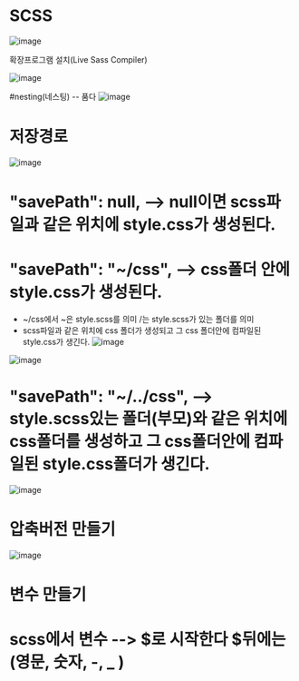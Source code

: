 # SCSS

![image](https://github.com/hyunju960429/SCSS/assets/145514544/4dcc8434-9540-453c-ba56-3ecdfdd82ad1)

확장프로그램 설치(Live Sass Compiler)

![image](https://github.com/hyunju960429/SCSS/assets/145514544/c1a697d2-2e10-45fd-ba5e-e2086bb22f8e)


#nesting(네스팅) -- 품다
![image](https://github.com/hyunju960429/SCSS/assets/145514544/2964ee49-ccd8-4a80-891b-8777b68fb4f9)


# 저장경로
![image](https://github.com/hyunju960429/SCSS/assets/145514544/6dd2f8ef-db3f-4431-8124-a7ba25019b79)

# "savePath": null,  --> null이면 scss파일과 같은 위치에 style.css가 생성된다.


# "savePath": "~/css",  --> css폴더 안에 style.css가 생성된다.
 - ~/css에서 ~은 style.scss를 의미 /는 style.scss가 있는 폴더를 의미
 - scss파일과 같은 위치에 css 폴더가 생성되고 그 css 폴더안에 컴파일된 style.css가 생긴다.
![image](https://github.com/hyunju960429/SCSS/assets/145514544/bb44730d-0f90-478c-8b83-8effd0d3932e)

![image](https://github.com/hyunju960429/SCSS/assets/145514544/ea84a054-e06a-4202-b3c0-40fe1cd76ed2)


# "savePath": "~/../css", --> style.scss있는 폴더(부모)와 같은 위치에 css폴더를 생성하고 그 css폴더안에 컴파일된 style.css폴더가 생긴다.

![image](https://github.com/hyunju960429/SCSS/assets/145514544/efb6a9e2-09a3-4716-aa15-d63b86bd4785)


# 압축버전 만들기
![image](https://github.com/hyunju960429/SCSS/assets/145514544/dc2ee4e2-bcaa-491c-a393-476e0dd5a616)


# 변수 만들기
# scss에서 변수 --> 	$로 시작한다 $뒤에는 (영문, 숫자, -, _ )

